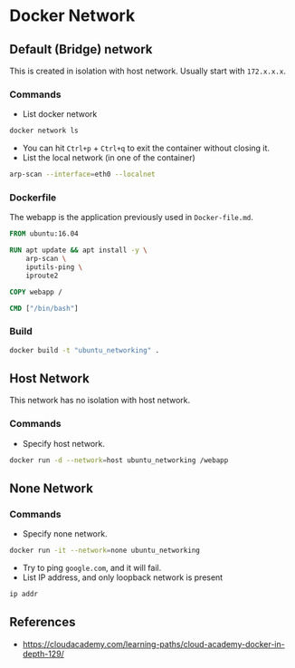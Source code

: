 # Docker Network

## Default (Bridge) network
This is created in isolation with host network. Usually start with `172.x.x.x`.

### Commands
- List docker network
```bash
docker network ls
```
- You can hit `Ctrl+p` + `Ctrl+q` to exit the container without closing it.
- List the local network (in one of the container)
```bash
arp-scan --interface=eth0 --localnet
```


### Dockerfile
The webapp is the application previously used in `Docker-file.md`.
```dockerfile
FROM ubuntu:16.04

RUN apt update && apt install -y \
    arp-scan \
    iputils-ping \
    iproute2

COPY webapp /

CMD ["/bin/bash"]
```

### Build

```bash
docker build -t "ubuntu_networking" .
```

## Host Network
This network has no isolation with host network.

### Commands
- Specify host network.
```bash
docker run -d --network=host ubuntu_networking /webapp
```

## None Network

### Commands
- Specify none network.
```bash
docker run -it --network=none ubuntu_networking 
```
- Try to ping `google.com`, and it will fail.
- List IP address, and only loopback network is present
```bash
ip addr
```

## References
- https://cloudacademy.com/learning-paths/cloud-academy-docker-in-depth-129/
